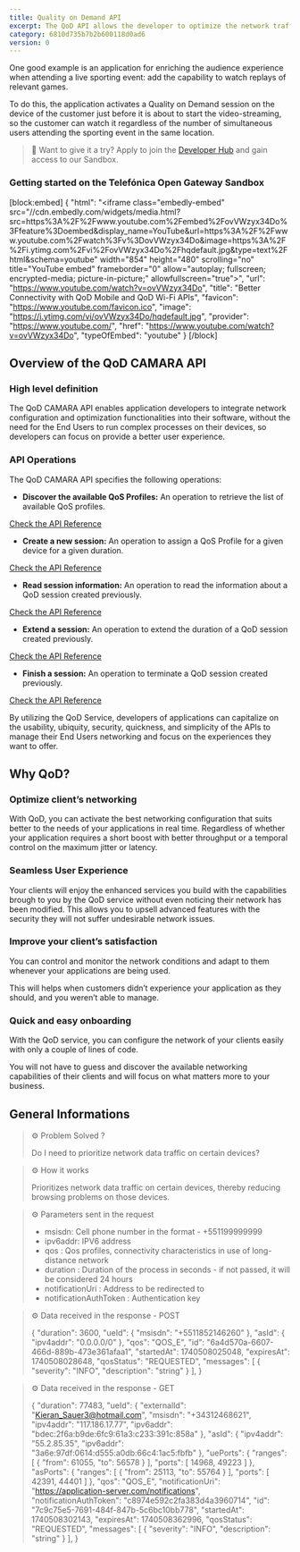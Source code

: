 ```yaml
---
title: Quality on Demand API
excerpt: The QoD API allows the developer to optimize the network traffic on their customers' devices on demand.
category: 6810d735b7b2b600118d0ad6
version: 0
---
```


One good example is an application for enriching the audience experience when attending a live sporting event: add the capability to watch replays of relevant games. 

To do this, the application activates a Quality on Demand session on the device of the customer just before it is about to start the video-streaming, so the customer can watch it regardless of the
number of simultaneous users attending the sporting event in the same location. 

> 📘 Want to give it a try?
> Apply to join the [Developer Hub](https://opengateway.telefonica.com/en/developer-hub) and gain access to our Sandbox.

### Getting started on the Telefónica Open Gateway Sandbox
[block:embed]
{
  "html": "<iframe class=\"embedly-embed\" src=\"//cdn.embedly.com/widgets/media.html?src=https%3A%2F%2Fwww.youtube.com%2Fembed%2FovVWzyx34Do%3Ffeature%3Doembed&display_name=YouTube&url=https%3A%2F%2Fwww.youtube.com%2Fwatch%3Fv%3DovVWzyx34Do&image=https%3A%2F%2Fi.ytimg.com%2Fvi%2FovVWzyx34Do%2Fhqdefault.jpg&type=text%2Fhtml&schema=youtube\" width=\"854\" height=\"480\" scrolling=\"no\" title=\"YouTube embed\" frameborder=\"0\" allow=\"autoplay; fullscreen; encrypted-media; picture-in-picture;\" allowfullscreen=\"true\"></iframe>",
  "url": "https://www.youtube.com/watch?v=ovVWzyx34Do",
  "title": "Better Connectivity with QoD Mobile and QoD Wi-Fi APIs",
  "favicon": "https://www.youtube.com/favicon.ico",
  "image": "https://i.ytimg.com/vi/ovVWzyx34Do/hqdefault.jpg",
  "provider": "https://www.youtube.com/",
  "href": "https://www.youtube.com/watch?v=ovVWzyx34Do",
  "typeOfEmbed": "youtube"
}
[/block]

## Overview of the QoD CAMARA API

### High level definition

The QoD CAMARA API enables application developers to integrate network configuration and optimization functionalities into their software, without the need for the End Users to run complex processes on their devices, so developers can focus on provide a better user experience.


### API Operations

The QoD CAMARA API specifies the following operations:

- **Discover the available QoS Profiles:** An operation to retrieve the list of available QoS profiles.

[Check the API Reference](/reference/getqosprofiles-2)

- **Create a new session:** An operation to assign a QoS Profile for a given device for a given duration. 

[Check the API Reference](/reference/createsession-2)

- **Read session information:** An operation to read the information about a QoD session created previously. 

[Check the API Reference](/reference/getsession-2)

- **Extend a session:** An operation to extend the duration of a QoD session created previously.

[Check the API Reference](/reference/extendqossessionduration-2)

- **Finish a session:** An operation to terminate a QoD session created previously. 

[Check the API Reference](/reference/deletesession-2)

By utilizing the QoD Service, developers of applications can capitalize on the usability, ubiquity, security, quickness, and simplicity of the APIs to manage their End Users networking and focus on the experiences they want to offer.

## Why QoD?

### Optimize client’s networking

With QoD, you can activate the best networking configuration that suits better to the needs of your applications in real time. Regardless of whether your application requires a  short boost with better throughput or a temporal control on the maximum jitter or latency. 

### Seamless User Experience

Your clients will enjoy the enhanced services you build with the capabilities brough to you by the QoD service without even noticing their network has been modified. This allows you to upsell advanced features with the security they will not suffer undesirable network issues.

### Improve your client’s satisfaction

You can control and monitor the network conditions and adapt to them whenever your applications are being used. 

This will helps when customers didn’t experience your application as they should, and you weren’t able to manage.

### Quick and easy onboarding

With the QoD service, you can configure the network of your clients easily with only a couple of lines of code.

You will not have to guess and discover the available networking capabilities of their clients and will focus on what matters more to your business.


## General Informations

> ⚙️ Problem Solved ? 
>
> Do I need to prioritize network data traffic on certain devices?


> ⚙️ How it works 
>
> Prioritizes network data traffic on certain devices, thereby reducing browsing problems on those devices.


> ⚙️ Parameters sent in the request 
>
> - msisdn: Cell phone number in the format - +551199999999
> - ipv6addr: IPV6 address
> - qos : Qos profiles, connectivity characteristics in use of long-distance network 
> - duration : Duration of the process in seconds - if not passed, it will be considered 24 hours
> - notificationUri : Address to be redirected to
> - notificationAuthToken : Authentication key
>


> ⚙️ Data received in the response - POST 
>  
> {
>    "duration": 3600,
>    "ueId": {
>        "msisdn": "+5511852146260"
>    },
>    "asId": {
>        "ipv4addr": "0.0.0.0/0"
>    },
>    "qos": "QOS_E",
>    "id": "6a4d570a-6607-466d-889b-473e361afaa1",
>    "startedAt": 1740508025048,
>    "expiresAt": 1740508028648,
>    "qosStatus": "REQUESTED",
>    "messages": [
>        {
>            "severity": "INFO",
>            "description": "string"
>        }
>    ],
> }
>  

> ⚙️ Data received in the response - GET 
> 
> {
>    "duration": 77483,
>    "ueId": {
>        "externalId": "Kieran_Sauer3@hotmail.com",
>        "msisdn": "+34312468621",
>        "ipv4addr": "117.186.17.77",
>        "ipv6addr": "bdec:2f6a:b9de:6fc9:61a3:c233:391c:858a"
>    },
>    "asId": {
>        "ipv4addr": "55.2.85.35",
>        "ipv6addr": "3a6e:97df:0614:d555:a0db:66c4:1ac5:fbfb"
>    },
>    "uePorts": {
>        "ranges": [
>            {
>                "from": 61055,
>                "to": 56578
>            }
>        ],
>        "ports": [
>            14968,
>            49223
>        ]
>    },
>    "asPorts": {
>        "ranges": [
>            {
>                "from": 25113,
>                "to": 55764
>            }
>        ],
>        "ports": [
>            42391,
>            44401
>        ]
>    },
>    "qos": "QOS_E",
>    "notificationUri": "https://application-server.com/notifications",
>    "notificationAuthToken": "c8974e592c2fa383d4a3960714",
>    "id": "7c9c75e5-7691-484f-847b-5c6bc10bb778",
>    "startedAt": 1740508302143,
>    "expiresAt": 1740508362996,
>    "qosStatus": "REQUESTED",
>    "messages": [
>        {
>            "severity": "INFO",
>            "description": "string"
>        }
>    ],
>}
>
